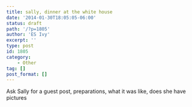 ```yaml
---
title: sally, dinner at the white house
date: '2014-01-30T18:05:05-06:00'
status: draft
path: '/?p=1805'
author: 'ES Ivy'
excerpt: ''
type: post
id: 1805
category:
    - Other
tag: []
post_format: []
---
```

Ask Sally for a guest post, preparations, what it was like, does she have pictures